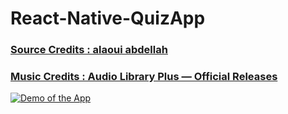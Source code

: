 # React-Native-QuizApp

### [Source Credits : alaoui abdellah ](https://github.com/haikyuu)
### [Music Credits : Audio Library Plus — Official Releases ](https://www.youtube.com/watch?v=GTjQgOwbNPo&list=PLzCxunOM5WFKZuBXTe8EobD6Dwi4qV-kO&index=6)


[![Demo of the App](https://firebasestorage.googleapis.com/v0/b/githubs-30fab.appspot.com/o/aa.png?alt=media&token=e4293a80-e623-432b-aa15-ac5eef24a5e0)](https://firebasestorage.googleapis.com/v0/b/githubs-30fab.appspot.com/o/bandicam%202021-01-03%2014-28-16-790.mp4?alt=media&token=39968915-b672-404f-8071-e7597170db10)
